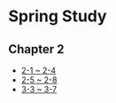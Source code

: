 # Spring Study

## Chapter 2
- [2-1 ~ 2-4](https://github.com/11STNEWBIE/spring-study/blob/master/chapter02/2-1~2-4.md)
- [2-5 ~ 2-8](https://github.com/11STNEWBIE/spring-study/blob/master/chapter02/2-5~2-8.md)
- [3-3 ~ 3-7](https://github.com/11STNEWBIE/spring-study/blob/master/chapter03/3-3~3-7.md)
